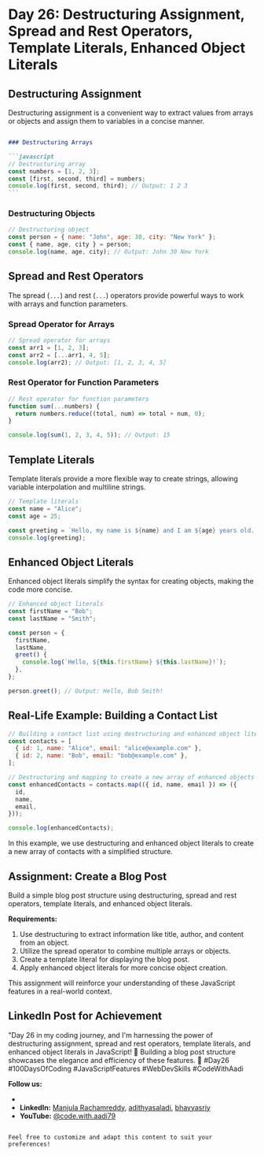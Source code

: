 

# Day 26: Destructuring Assignment, Spread and Rest Operators, Template Literals, Enhanced Object Literals

## Destructuring Assignment

Destructuring assignment is a convenient way to extract values from arrays or objects and assign them to variables in a concise manner.

````markdown

### Destructuring Arrays

```javascript
// Destructuring array
const numbers = [1, 2, 3];
const [first, second, third] = numbers;
console.log(first, second, third); // Output: 1 2 3
```
````

### Destructuring Objects

```javascript
// Destructuring object
const person = { name: "John", age: 30, city: "New York" };
const { name, age, city } = person;
console.log(name, age, city); // Output: John 30 New York
```

## Spread and Rest Operators

The spread (`...`) and rest (`...`) operators provide powerful ways to work with arrays and function parameters.

### Spread Operator for Arrays

```javascript
// Spread operator for arrays
const arr1 = [1, 2, 3];
const arr2 = [...arr1, 4, 5];
console.log(arr2); // Output: [1, 2, 3, 4, 5]
```

### Rest Operator for Function Parameters

```javascript
// Rest operator for function parameters
function sum(...numbers) {
  return numbers.reduce((total, num) => total + num, 0);
}

console.log(sum(1, 2, 3, 4, 5)); // Output: 15
```

## Template Literals

Template literals provide a more flexible way to create strings, allowing variable interpolation and multiline strings.

```javascript
// Template literals
const name = "Alice";
const age = 25;

const greeting = `Hello, my name is ${name} and I am ${age} years old.`;
console.log(greeting);
```

## Enhanced Object Literals

Enhanced object literals simplify the syntax for creating objects, making the code more concise.

```javascript
// Enhanced object literals
const firstName = "Bob";
const lastName = "Smith";

const person = {
  firstName,
  lastName,
  greet() {
    console.log(`Hello, ${this.firstName} ${this.lastName}!`);
  },
};

person.greet(); // Output: Hello, Bob Smith!
```

## Real-Life Example: Building a Contact List

```javascript
// Building a contact list using destructuring and enhanced object literals
const contacts = [
  { id: 1, name: "Alice", email: "alice@example.com" },
  { id: 2, name: "Bob", email: "bob@example.com" },
];

// Destructuring and mapping to create a new array of enhanced objects
const enhancedContacts = contacts.map(({ id, name, email }) => ({
  id,
  name,
  email,
}));

console.log(enhancedContacts);
```

In this example, we use destructuring and enhanced object literals to create a new array of contacts with a simplified structure.

## Assignment: Create a Blog Post

Build a simple blog post structure using destructuring, spread and rest operators, template literals, and enhanced object literals.

**Requirements:**

1. Use destructuring to extract information like title, author, and content from an object.
2. Utilize the spread operator to combine multiple arrays or objects.
3. Create a template literal for displaying the blog post.
4. Apply enhanced object literals for more concise object creation.

This assignment will reinforce your understanding of these JavaScript features in a real-world context.

## LinkedIn Post for Achievement

"Day 26 in my coding journey, and I'm harnessing the power of destructuring assignment, spread and rest operators, template literals, and enhanced object literals in JavaScript! 💪 Building a blog post structure showcases the elegance and efficiency of these features. 🚀 #Day26 #100DaysOfCoding #JavaScriptFeatures #WebDevSkills #CodeWithAadi

**Follow us:**

-
- **LinkedIn:** [Manjula Rachamreddy](https://www.linkedin.com/in/manjula-rachamreddy-182001255/), [adithyasaladi](https://www.linkedin.com/in/adithyasaladi/), [bhavyasriy](https://www.linkedin.com/in/bhavyasriy/)
- **YouTube:** [@code.with.aadi79](https://www.youtube.com/@Code.with.aadi79)

```

Feel free to customize and adapt this content to suit your preferences!
```
